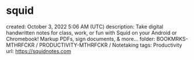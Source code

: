 # squid

created: October 3, 2022 5:06 AM (UTC)
description: Take digital handwritten notes for class, work, or fun with Squid on your Android or Chromebook! Markup PDFs, sign documents, & more…
folder: BOOKMRKS-MTHRFCKR / PRODUCTIVITY-MTHRFCKR / Notetaking
tags: Productivity
url: https://squidnotes.com